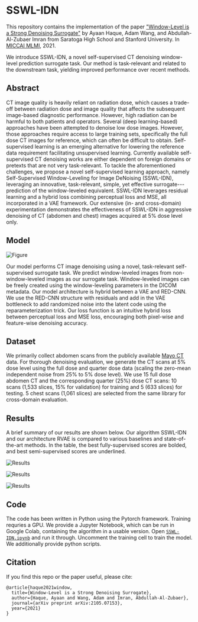 # SSWL-IDN

This repository contains the implementation of the paper ["Window-Level is a Strong Denoising Surrogate"](https://arxiv.org/abs/2105.07153) by Ayaan Haque, Adam Wang, and Abdullah-Al-Zubaer Imran from Saratoga High School and Stanford University. In [MICCAI MLMI](https://miccai2021.org/), 2021.

We introduce SSWL-IDN, a novel self-supervised CT denoising window-level prediction surrogate task. Our method is task-relevant and related to the downstream task, yielding improved performance over recent methods.

## Abstract

CT image quality is heavily reliant on radiation dose, which causes a trade-off between radiation dose and image quality that affects the subsequent image-based diagnostic performance. However, high radiation can be harmful to both patients and operators. Several (deep learning-based) approaches have been attempted to denoise low dose images. However, those approaches require access to large training sets, specifically the full dose CT images for reference, which can often be difficult to obtain. Self-supervised learning is an emerging alternative for lowering the reference data requirement facilitating unsupervised learning. Currently available self-supervised CT denoising works are either dependent on foreign domains or pretexts that are not very task-relevant. To tackle the aforementioned challenges, we propose a novel self-supervised learning approach, namely Self-Supervised Window-Leveling for Image DeNoising (SSWL-IDN), leveraging an innovative, task-relevant, simple, yet effective surrogate---prediction of the window-leveled equivalent. SSWL-IDN leverages residual learning and a hybrid loss combining perceptual loss and MSE, all incorporated in a VAE framework. Our extensive (in- and cross-domain) experimentation demonstrates the effectiveness of SSWL-IDN in aggressive denoising of CT (abdomen and chest) images acquired at 5% dose level only.

## Model

![Figure](https://github.com/zubaerimran/SSWL-IDN/blob/main/images/model_diagram.jpg?raw=true)

Our model performs CT image denoising using a novel, task-relevant self-supervised surrogate task. We predict window-leveled images from non-window-leveled images as our surrogate task. Window-leveled images can be freely created using the window-leveling parameters in the DICOM metadata. Our model architecture is hybrid between a VAE and RED-CNN. We use the RED-CNN structure with residuals and add in the VAE bottleneck to add randomized noise into the latent code using the reparameterization trick. Our loss function is an intuitive hybrid loss between perceptual loss and MSE loss, encouraging both pixel-wise and feature-wise denoising accuracy.

## Dataset

We primarily collect abdomen scans from the publicly available [Mayo CT](https://www.aapm.org/grandchallenge/lowdosect/) data. For thorough denoising evaluation, we generate the CT scans at 5% dose level using the full dose and quarter dose data (scaling the zero-mean independent noise from 25% to 5% dose level). We use 15 full dose abdomen CT and the corresponding quarter (25%) dose CT scans: 10 scans (1,533 slices, 15% for validation) for training and 5 (633 slices) for testing. 5 chest scans (1,061 slices) are selected from the same library for cross-domain evaluation.

## Results

A brief summary of our results are shown below. Our algorithm SSWL-IDN and our architecture RVAE is compared to various baselines and state-of-the-art methods. In the table, the best fully-supervised scores are bolded, and best semi-supervised scores are underlined.

![Results](https://github.com/zubaerimran/SSWL-IDN/blob/main/images/archi-table.png?raw=true)

![Results](https://github.com/zubaerimran/SSWL-IDN/blob/main/images/ssl-table.png?raw=true)

![Results](https://github.com/zubaerimran/SSWL-IDN/blob/main/images/roi-preds.png?raw=true)

## Code

The code has been written in Python using the Pytorch framework. Training requries a GPU. We provide a Jupyter Notebook, which can be run in Google Colab, containing the algorithm in a usable version. Open [`SSWL-IDN.ipynb`](https://github.com/zubaerimran/SSWL-IDN/blob/main/SSWL-IDN.ipynb) and run it through. Uncomment the training cell to train the model. We additionally provide python scripts.

## Citation

If you find this repo or the paper useful, please cite:

```
@article{haque2021window,
  title={Window-Level is a Strong Denoising Surrogate},
  author={Haque, Ayaan and Wang, Adam and Imran, Abdullah-Al-Zubaer},
  journal={arXiv preprint arXiv:2105.07153},
  year={2021}
}
```
